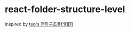 # react-folder-structure-level
inspired by [teo's 천하구조폴더대회](https://www.figma.com/file/RgVhoFmYevEM4RgbOGnYo6/%EC%B2%9C%ED%95%98%EC%A0%9C%EC%9D%BC%ED%8F%B4%EB%8D%94%EA%B5%AC%EC%A1%B0%EB%8C%80%ED%9A%8C?node-id=0%3A1)
